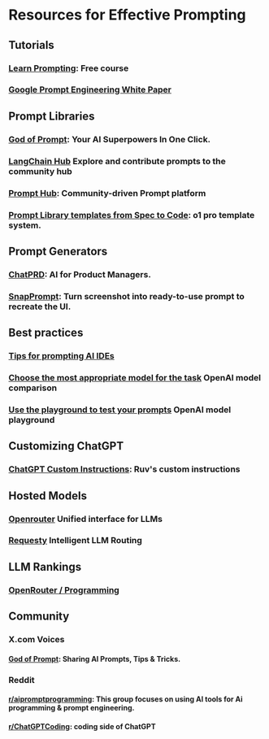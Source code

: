 # Resources for Effective Prompting  

## Tutorials
### [Learn Prompting](https://learnprompting.org): Free course
### [Google Prompt Engineering White Paper](https://drive.google.com/file/d/1AbaBYbEa_EbPelsT40-vj64L-2IwUJHy/view)

## Prompt Libraries

### [God of Prompt](https://www.godofprompt.ai/): Your AI Superpowers In One Click.
### [LangChain Hub](https://smith.langchain.com/hub/) Explore and contribute prompts to the community hub
### [Prompt Hub](https://www.prompthub.us/): Community-driven Prompt platform
### [Prompt Library templates from Spec to Code](https://www.jointakeoff.com/prompts): o1 pro template system.

## Prompt Generators

### [ChatPRD](https://chatgpt.com/g/g-G5diVh12v-chatprd-ai-for-product-managers): AI for Product Managers.
### [SnapPrompt](https://chatgpt.com/g/g-674c835b12b48191bc59fd0f3953d345-snapprompt): Turn screenshot into ready-to-use prompt to recreate the UI.

## Best practices
### [Tips for prompting AI IDEs](../reference/ideTips.md)
### [Choose the most appropriate model for the task](https://platform.openai.com/docs/models) OpenAI model comparison
### [Use the playground to test your prompts](https://platform.openai.com/playground/prompt) OpenAI model playground

## Customizing ChatGPT
### [ChatGPT Custom Instructions](https://www.linkedin.com/posts/reuvencohen_customizing-chatgpt-is-the-easiest-way-to-activity-7320423754726010880-SYu2/?utm_source=share&utm_medium=member_ios&rcm=ACoAAAAsDPgBDJuUuadvvnSxPUkh_oT8zWlUvrk): Ruv's custom instructions

## Hosted Models
###  [Openrouter](https://openrouter.ai/) Unified interface for LLMs
###  [Requesty](https://www.requesty.ai/) Intelligent LLM Routing

## LLM Rankings
### [OpenRouter / Programming](https://openrouter.ai/rankings/programming?view=week)

## Community

### X.com Voices
#### [God of Prompt](https://x.com/godofprompt): Sharing AI Prompts, Tips & Tricks.

### Reddit
#### [r/aipromptprogramming](https://www.reddit.com/r/aipromptprogramming/): This group focuses on using AI tools for Ai programming & prompt engineering.
#### [r/ChatGPTCoding](https://www.reddit.com/r/ChatGPTCoding/): coding side of ChatGPT











